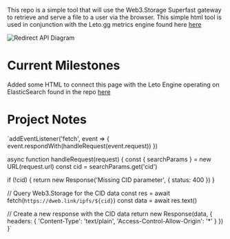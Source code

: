 This repo is a simple tool that will use the Web3.Storage Superfast gateway to retrieve and serve a file to a user via the browser. This simple html tool is used in conjunction with the Leto.gg metrics engine found here [here](https://github.com/Leto-gg/engine)

![Redirect API Diagram](https://user-images.githubusercontent.com/30084404/218062982-2cdd036e-0c4f-4d40-a119-74d1ec97bf1f.png)

# Current Milestones
Added some HTML to connect this page with the Leto Engine operating on ElasticSearch found in the repo [here](https://github.com/Leto-gg/engine)

# Project Notes 

`addEventListener('fetch', event => {
  event.respondWith(handleRequest(event.request))
})

async function handleRequest(request) {
  const { searchParams } = new URL(request.url)
  const cid = searchParams.get('cid')

  if (!cid) {
    return new Response('Missing CID parameter', { status: 400 })
  }

  // Query Web3.Storage for the CID data
  const res = await fetch(`https://dweb.link/ipfs/${cid}`)
  const data = await res.text()

  // Create a new response with the CID data
  return new Response(data, {
    headers: {
      'Content-Type': 'text/plain',
      'Access-Control-Allow-Origin': '*'
    }
  })
}`
